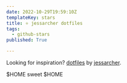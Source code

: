 ```yaml
---
date: 2022-10-29T19:59:10Z
templateKey: stars
title: ⭐ jessarcher dotfiles
tags:
  - github-stars
published: True

---
```


Looking for inspiration? [dotfiles](https://github.com/jessarcher/dotfiles) by [jessarcher](https://github.com/jessarcher).

$HOME sweet $HOME
